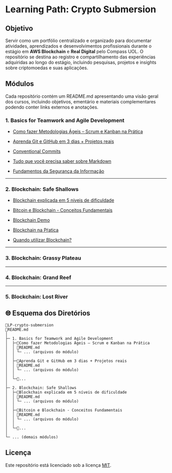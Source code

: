 # Learning Path: Crypto Submersion

## Objetivo

Servir como um portfólio centralizado e organizado para documentar atividades, aprendizados e desenvolvimentos profissionais durante o estágio em <strong>AWS Blockchain</strong> e <strong>Real Digital</strong> pelo Compass UOL. O repositório se destina ao registro e compartilhamento das experiências adquiridas ao longo do estágio, incluindo pesquisas, projetos e insights sobre criptomoedas e suas aplicações.

## Módulos
Cada repositório contém um README.md apresentando uma visão geral dos cursos, incluindo objetivos, ementário e materiais complementares podendo conter links externos e anotações.
 
### 1. Basics for Teamwork and Agile Development
* [Como fazer Metodologias Ágeis – Scrum e Kanban na Prática]()
  
* [Aprenda Git e GitHub em 3 dias + Projetos reais]()
  
* [Conventional Commits]()
  
* [Tudo que você precisa saber sobre Markdown]()
  
* [Fundamentos da Segurança da Informação]()

<hr>

### 2. Blockchain: Safe Shallows
* [Blockchain explicada em 5 níveis de dificuldade]()
  
* [Bitcoin e Blockchain - Conceitos Fundamentais]()
  
* [Blockchain Demo]()
  
* [Blockchain na Pŕatica]()
  
* [Quando utilizar Blockchain?]()
  
<hr>

### 3. Blockchain: Grassy Plateau
  
<hr>

### 4. Blockchain: Grand Reef

<hr>

###  5. Blockchain: Lost River

## 🌐 Esquema dos Diretórios

```
📁LP-crypto-submersion
📄README.md
│
├─ 1. Basics for Teamwork and Agile Development
│  ├─📁Como fazer Metodologias Ágeis – Scrum e Kanban na Prática
│  │ 📄README.md
│  │ └─ ... (arquivos do módulo)
│  │
│  ├─📁Aprenda Git e GitHub em 3 dias + Projetos reais
│  │ 📄README.md
│  │ └─ ... (arquivos do módulo)
│  │
│  └─📁...
│
├─ 2. Blockchain: Safe Shallows
│  ├─📁Blockchain explicada em 5 níveis de dificuldade
│  │ 📄README.md
│  │ └─ ... (arquivos do módulo)
│  │
│  ├─📁Bitcoin e Blockchain - Conceitos Fundamentais
│  │ 📄README.md
│  │ └─ ... (arquivos do módulo)
│  │
│  └─📁...
│
└─ ... (demais módulos)
```

## Licença

Este repositório está licenciado sob a licença [MIT](https://choosealicense.com/licenses/mit/).
